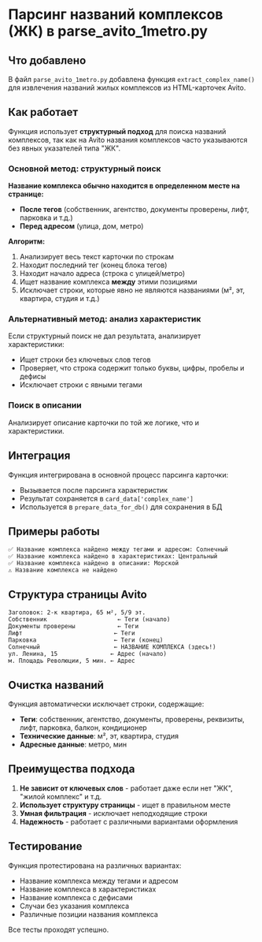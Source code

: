 # Парсинг названий комплексов (ЖК) в parse_avito_1metro.py

## Что добавлено

В файл `parse_avito_1metro.py` добавлена функция `extract_complex_name()` для извлечения названий жилых комплексов из HTML-карточек Avito.

## Как работает

Функция использует **структурный подход** для поиска названий комплексов, так как на Avito названия комплексов часто указываются без явных указателей типа "ЖК".

### Основной метод: структурный поиск
**Название комплекса обычно находится в определенном месте на странице:**
- **После тегов** (собственник, агентство, документы проверены, лифт, парковка и т.д.)
- **Перед адресом** (улица, дом, метро)

**Алгоритм:**
1. Анализирует весь текст карточки по строкам
2. Находит последний тег (конец блока тегов)
3. Находит начало адреса (строка с улицей/метро)
4. Ищет название комплекса **между** этими позициями
5. Исключает строки, которые явно не являются названиями (м², эт, квартира, студия и т.д.)

### Альтернативный метод: анализ характеристик
Если структурный поиск не дал результата, анализирует характеристики:
- Ищет строки без ключевых слов тегов
- Проверяет, что строка содержит только буквы, цифры, пробелы и дефисы
- Исключает строки с явными тегами

### Поиск в описании
Анализирует описание карточки по той же логике, что и характеристики.

## Интеграция

Функция интегрирована в основной процесс парсинга карточки:
- Вызывается после парсинга характеристик
- Результат сохраняется в `card_data['complex_name']`
- Используется в `prepare_data_for_db()` для сохранения в БД

## Примеры работы

```
✅ Название комплекса найдено между тегами и адресом: Солнечный
✅ Название комплекса найдено в характеристиках: Центральный
✅ Название комплекса найдено в описании: Морской
⚠️ Название комплекса не найдено
```

## Структура страницы Avito

```
Заголовок: 2-к квартира, 65 м², 5/9 эт.
Собственник                    ← Теги (начало)
Документы проверены            ← Теги
Лифт                          ← Теги
Парковка                      ← Теги (конец)
Солнечный                     ← НАЗВАНИЕ КОМПЛЕКСА (здесь!)
ул. Ленина, 15               ← Адрес (начало)
м. Площадь Революции, 5 мин. ← Адрес
```

## Очистка названий

Функция автоматически исключает строки, содержащие:
- **Теги**: собственник, агентство, документы, проверены, реквизиты, лифт, парковка, балкон, кондиционер
- **Технические данные**: м², эт, квартира, студия
- **Адресные данные**: метро, мин

## Преимущества подхода

1. **Не зависит от ключевых слов** - работает даже если нет "ЖК", "жилой комплекс" и т.д.
2. **Использует структуру страницы** - ищет в правильном месте
3. **Умная фильтрация** - исключает неподходящие строки
4. **Надежность** - работает с различными вариантами оформления

## Тестирование

Функция протестирована на различных вариантах:
- Название комплекса между тегами и адресом
- Название комплекса в характеристиках
- Название комплекса с дефисами
- Случаи без указания комплекса
- Различные позиции названия комплекса

Все тесты проходят успешно.

